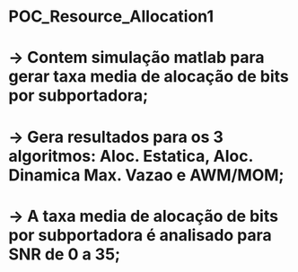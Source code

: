 # POC_Resource_Allocation1
# -> Contem simulação matlab para gerar taxa media de alocação de bits por subportadora;
#	-> Gera resultados para os 3 algoritmos: Aloc. Estatica, Aloc. Dinamica Max. Vazao e AWM/MOM;
#	-> A taxa media de alocação de bits por subportadora é analisado para SNR de 0 a 35;
